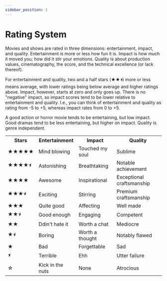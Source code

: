 ```yaml
---
sidebar_position: 1
---
```


# Rating System

Movies and shows are rated in three dimensions: entertainment, impact, and quality. Entertainment is more or less how fun it is. Impact is how much it moved you; how did it stir your emotions. Quality is about production values, cinematography, the score, and the technical excellence (or lack thereof).

For entertainment and quality, two and a half stars (<span class="u2800">★★<span class="half-star">⯨</span></span>) more or less means average, with lower ratings being below average and higher ratings above. Impact, however, starts at zero and only goes up. There is no "negative" impact, so impact scores tend to be lower relative to entertainment and quality. I.e., you can think of entertainment and quality as rating from -5 to +5, whereas impact rates from 0 to +5.

A good action or horror movie tends to be entertaining, but low impact. Good dramas tend to be less entertaining, but higher on impact. Quality is genre independent.

<table>
  <tr>
    <th>Stars</th><th>Entertainment</th><th>Impact</th><th>Quality</th>
  </tr>
  <tr>
    <td class="u2800">★★★★★</td><td>Mind blowing</td><td>Touched my soul</td><td>Sublime</td>
  </tr>
  <tr>
    <td class="u2800">★★★★<span class="half-star">⯨</span></td><td>Astonishing</td><td>Breathtaking</td><td>Notable achievement</td>
  </tr>
  <tr>
    <td class="u2800">★★★★</td><td>Awesome</td><td>Inspirational</td><td>Exceptional craftsmanship</td>
  </tr>
  <tr>
    <td class="u2800">★★★<span class="half-star">⯨</span></td><td>Exciting</td><td>Stirring</td><td>Premium craftsmanship</td>
  </tr>
  <tr>
    <td class="u2800">★★★</td><td>Quite good</td><td>Affecting</td><td>Well made</td>
  </tr>
  <tr>
    <td class="u2800">★★<span class="half-star">⯨</span></td><td>Good enough</td><td>Engaging</td><td>Competent</td>
  </tr>
  <tr>
    <td class="u2800">★★</td><td>Ddin't hate it</td><td>Worth a chat</td><td>Mediocre</td>
  </tr>
  <tr>
    <td class="u2800">★<span class="half-star">⯨</span></td><td>Boring</td><td>Worth a thought</td><td>Notably flawed</td>
  </tr>
  <tr>
    <td class="u2800">★</td><td>Bad</td><td>Forgettable</td><td>Sad</td>
  </tr>
  <tr>
    <td class="u2800"><span class="half-star">⯨</span></td><td>Terrible</td><td>Ehh</td><td>Utter failure</td>
  </tr>
  <tr>
    <td class="u2800">☆</td><td>Kick in the nuts</td><td>None</td><td>Atrocious</td>
  </tr>
</table>
